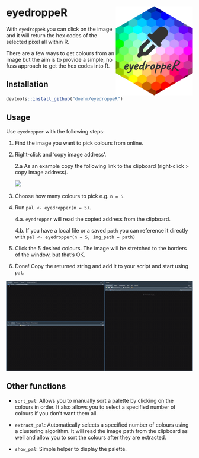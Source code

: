 
# eyedroppeR <img src='dev/images/hex1.png' align="right" height="240" />

With `eyedroppeR` you can click on the image and it will return the hex
codes of the selected pixel all within R.

There are a few ways to get colours from an image but the aim is to
provide a simple, no fuss approach to get the hex codes into R.

## Installation

``` r
devtools::install_github("doehm/eyedroppeR")
```

## Usage

Use `eyedropper` with the following steps:

1.  Find the image you want to pick colours from online.

2.  Right-click and ‘copy image address’.

    2.a As an example copy the following link to the clipboard
    (right-click \> copy image address).

    <img src='https://colorpalettes.net/wp-content/uploads/2015/05/cvetovaya-palitra-1781.png' />

3.  Choose how many colours to pick e.g. `n = 5`.

4.  Run `pal <- eyedropper(n = 5)`.

    4.a. `eyedropper` will read the copied address from the clipboard.

    4.b. If you have a local file or a saved `path` you can reference it
    directly with `pal <- eyedropper(n = 5, img_path = path)`

5.  Click the 5 desired colours. The image will be stretched to the
    borders of the window, but that’s OK.

6.  Done! Copy the returned string and add it to your script and start
    using `pal`.

<!-- <img src='dev/images/cheese.png' align="center"/> -->

<img src='dev/images/eyedropper.gif' align="center" />

## Other functions

-   `sort_pal`: Allows you to manually sort a palette by clicking on the
    colours in order. It also allows you to select a specified number of
    colours if you don’t want them all.

-   `extract_pal`: Automatically selects a specified number of colours
    using a clustering algorithm. It will read the image path from the
    clipboard as well and allow you to sort the colours after they are
    extracted.

-   `show_pal`: Simple helper to display the palette.
